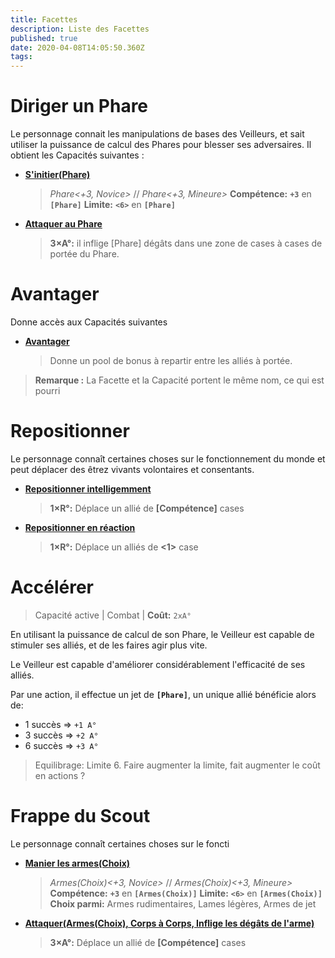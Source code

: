 ```yaml
---
title: Facettes
description: Liste des Facettes
published: true
date: 2020-04-08T14:05:50.360Z
tags: 
---
```


# Diriger un Phare

Le personnage connait les manipulations de bases des Veilleurs, et sait utiliser la puissance de calcul des Phares pour blesser ses adversaires. 
Il obtient les Capacités suivantes :

* **[S'initier(Phare)](https://trello.com/c/okzDUbWA)**
   > *Phare<+3, Novice>* // *Phare<+3, Mineure>*
**Compétence:** **`+3`** en **`[Phare]`**
**Limite:** **`<6>`** en **`[Phare]`**
* **[Attaquer au Phare](https://trello.com/c/9B6oMv2y)**
    > **3×A°:** il inflige [Phare] dégâts dans une zone de <Phare> cases à <Phare> cases de portée du Phare.
  
# Avantager

Donne accès aux Capacités suivantes 
* **[Avantager](https://trello.com/c/NLGmyDx1)**
    > Donne un pool de bonus à repartir entre les alliés à portée.

> **Remarque :**
La Facette et la Capacité portent le même nom, ce qui est pourri
  
# Repositionner

Le personnage connaît certaines choses sur le fonctionnement du monde et peut déplacer des êtrez vivants volontaires et consentants. 

* **[Repositionner intelligemment](https://trello.com/c/LtzT3jLT)**
   > **1×R°:** Déplace un allié de **[Compétence]** cases
* **[Repositionner en réaction](https://trello.com/c/0pg5TgBj)**
    > **1×R°:** Déplace un alliés de **<1>** case
  
# Accélérer

> Capacité active | Combat |
> **Coût:** `2xA°`

En utilisant la puissance de calcul de son Phare, le Veilleur est capable de stimuler ses alliés, et de les faires agir plus vite.

Le Veilleur est capable d'améliorer considérablement l'efficacité de ses alliés.

Par une action, il effectue un jet de **`[Phare]`**, un unique allié bénéficie alors de: 

- 1 succès => `+1 A°`
- 3 succès => `+2 A°`
- 6 succès => `+3 A°`

> Equilibrage: Limite 6.
> Faire augmenter la limite, fait augmenter le coût en actions ?
  
# Frappe du Scout

Le personnage connaît certaines choses sur le foncti

* **[Manier les armes(Choix)](https://trello.com/c/8vrAmkjp/121-manier-les-armes-type-darme)**
    > *Armes(Choix)<+3, Novice>* // *Armes(Choix)<+3, Mineure>*
**Compétence:** **`+3`** en **`[Armes(Choix)]`**
**Limite:** **`<6>`** en **`[Armes(Choix)]`**
    > **Choix parmi:**
Armes rudimentaires, Lames légères, Armes de jet
* **[Attaquer(Armes(Choix), Corps à Corps, Inflige les dégâts de l'arme)](https://trello.com/c/WjgJTQTG)**
   > **3×A°:** Déplace un allié de **[Compétence]** cases